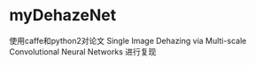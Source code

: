 # myDehazeNet
使用caffe和python2对论文 Single Image Dehazing via Multi-scale Convolutional Neural Networks 进行复现
